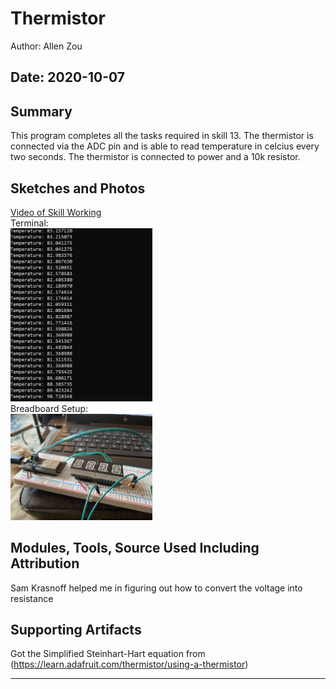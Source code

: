 #  Thermistor

Author: Allen Zou

Date: 2020-10-07
-----

## Summary
This program completes all the tasks required in skill 13. The thermistor is connected via the ADC pin and is able to read temperature in celcius every two seconds. The thermistor is connected to power and a 10k resistor.

## Sketches and Photos
[Video of Skill Working](https://drive.google.com/file/d/19eDauN1AAXqQ1BZYnKB6k_NBq2dlIIyl/preview)
<br>
Terminal:
<br>
<img src="./images/terminal.PNG" width="45%" />
<br>
Breadboard Setup:
<br>
<img src="./images/breadboard.jpg" width="45%" />


## Modules, Tools, Source Used Including Attribution
Sam Krasnoff helped me in figuring out how to convert the voltage into resistance

## Supporting Artifacts
Got the Simplified Steinhart-Hart equation from (https://learn.adafruit.com/thermistor/using-a-thermistor)


-----
